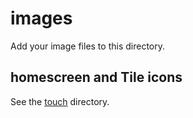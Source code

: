 # images
Add your image files to this directory.

## homescreen and Tile icons
See the [touch](touch) directory.
